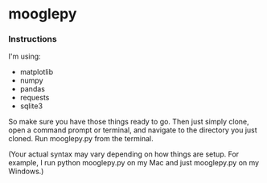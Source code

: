 # mooglepy

### Instructions

I'm using:
* matplotlib
* numpy
* pandas
* requests
* sqlite3

So make sure you have those things ready to go.
Then just simply clone, open a command prompt or terminal, and navigate to the directory you just cloned.
Run mooglepy.py from the terminal.

(Your actual syntax may vary depending on how things are setup. For example, I run python mooglepy.py on my Mac and just mooglepy.py on my Windows.)
